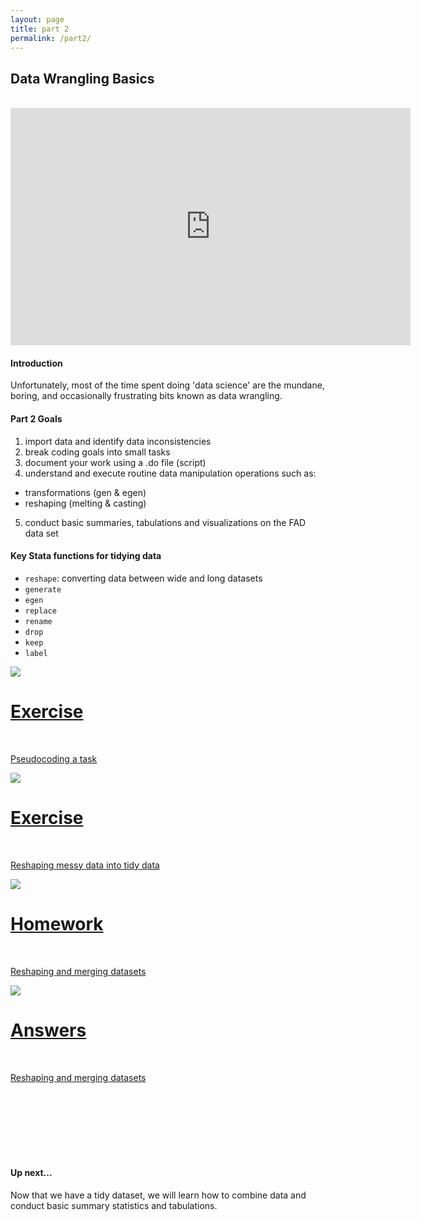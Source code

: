 ```yaml
---
layout: page
title: part 2
permalink: /part2/
---
```


## Data Wrangling Basics
<br>
<iframe src="https://docs.google.com/presentation/d/1WMrmG1uDxYNPXnvKPhZAtpF2HMnPrOXkWWHM2iAJMFo/embed?start=false&loop=false&delayms=3000" frameborder="0" width="640" height="380" allowfullscreen="true" mozallowfullscreen="true" webkitallowfullscreen="true"></iframe>
<br>   


#### Introduction    
Unfortunately, most of the time spent doing 'data science' are the mundane, boring, and occasionally frustrating bits known as data wrangling.  


####  Part 2 Goals   
1. import data and identify data inconsistencies
2. break coding goals into small tasks
3. document your work using a .do file (script)
4. understand and execute routine data manipulation operations such as:  
- transformations (gen & egen)
- reshaping (melting & casting)
5. conduct basic summaries, tabulations and visualizations on the FAD data set

####  Key Stata functions for tidying data
- `reshape`: converting data between wide and long datasets    
- `generate`
- `egen`
- `replace`
- `rename`
- `drop`
- `keep`
- `label`


<div class="icon">
 <div class="thumbnailicon">
        <a href = "https://github.com/GeoCenter/StataTraining/blob/master/Day2/DoFiles/Homework.do" target="_blank">
        <img class="thumbnailicon" src="/StataTraining/img/sublime.png"/> 
        <span>
            <h1>Exercise</h1>
            <br/>
            <p>Pseudocoding a task</p>
        </span>
        </a>
      </div>
    </div>


<div class="icon">
 <div class="thumbnailicon">
        <a href = "https://github.com/GeoCenter/StataTraining/blob/master/Day2/DoFiles/Homework.do" target="_blank">
        <img class="thumbnailicon" src="/StataTraining/img/reshape.png"/> 
        <span>
            <h1>Exercise</h1>
            <br/>
            <p>Reshaping messy data into tidy data</p>
        </span>
        </a>
      </div>
    </div>



<div class="icon">
 <div class="thumbnailicon">
        <a href = "https://github.com/GeoCenter/StataTraining/blob/master/Day2/DoFiles/Homework.do" target="_blank">
        <img class="thumbnailicon" src="/StataTraining/img/homework.png"/> 
        <span>
            <h1>Homework</h1>
            <br/>
            <p>Reshaping and merging datasets</p>
        </span>
        </a>
      </div>
    </div>

<div class="icon">
 <div class="thumbnailicon">
        <a href = "https://github.com/GeoCenter/StataTraining/blob/master/Day2/DoFiles/Reshape_exercises_lauraAnswers.do" target="_blank">
        <img class="thumbnailicon" src="/StataTraining/img/homework_solution.png"/> 
        <span>
            <h1>Answers</h1>
            <br/>
            <p>Reshaping and merging datasets</p>
        </span>
        </a>
      </div>
    </div>   

<br>
<br>
<br>
<br>
<br>
<br>

#### Up next...
Now that we have a tidy dataset, we will learn how to combine data and conduct basic summary statistics and tabulations.

